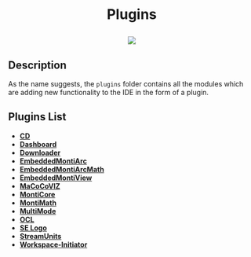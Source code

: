 # <p align="center">Plugins</p>
<p align="center">
    <img src="https://img.shields.io/badge/Last_Updated-05.15.2018-blue.svg?longCache=true&style=flat-square"/>
</p>

## Description
As the name suggests, the `plugins` folder contains all the modules which are adding new
functionality to the IDE in the form of a plugin.

## Plugins List
* [**CD**](cd)
* [**Dashboard**](dashboard)
* [**Downloader**](downloader)
* [**EmbeddedMontiArc**](embeddedmontiarc)
* [**EmbeddedMontiArcMath**](embeddedmontiarcmath)
* [**EmbeddedMontiView**](embeddedmontiview)
* [**MaCoCoVIZ**](macocoviz)
* [**MontiCore**](monticore)
* [**MontiMath**](montimath)
* [**MultiMode**](multi-mode)
* [**OCL**](ocl)
* [**SE Logo**](se-logo)
* [**StreamUnits**](streamunits)
* [**Workspace-Initiator**](workspace-initiator)